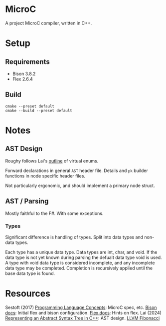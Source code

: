 # MicroC

A project MicroC compiler, written in C++.

# Setup

## Requirements

- Bison 3.8.2
- Flex 2.6.4

## Build

``` shell
cmake --preset default
cmake --build --preset default
```

# Notes

## AST Design

Roughy follows Lai's [outline](https://lesleylai.info/en/ast-in-cpp-part-1-variant/) of virtual enums.

Forward declarations in general `AST` header file.
Details and `pk` builder functions in node specific header files.

Not particularly ergonomic, and should implement a primary node struct.

## AST / Parsing

Mostly faithful to the F#.
With some exceptions.

### Types

Significant difference is handling of types.
Split into data types and non-data types.

Each type has a unique data type.
Data types are int, char, and void.
If the data type is not yet known during parsing the defualt data type void is used.
A type with void data type is considered incomplete, and any incomplete data type may be completed.
Completion is recursively applied until the base data type is found.


# Resources

Sestoft (2017) [Programming Language Concepts](studwww.itu.dk/~sestoft/plc/): MicroC spec, etc.
[Bison docs](https://www.gnu.org/software/bison/manual/bison.html): Initial flex and bison configuration.
[Flex docs](https://westes.github.io/flex/manual/Indices.html#Indices): Hints on flex.
Lai (2024) [Representing an Abstract Syntax Tree in C++](https://lesleylai.info/en/ast-in-cpp-part-1-variant/): AST design.
[LLVM Fibonacci](https://github.com/llvm/llvm-project/tree/main/llvm/examples/Fibonacci)

